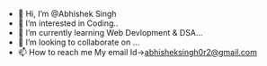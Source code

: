 - 👋 Hi, I’m @Abhishek Singh
- 👀 I’m interested in Coding..
- 🌱 I’m currently learning Web Devlopment & DSA...
- 💞️ I’m looking to collaborate on ...
- 📫 How to reach me My email Id->abhisheksingh0r2@gmail.com

<!---
AbhishekSingh5477/AbhishekSingh5477 is a ✨ special ✨ repository because its `README.md` (this file) appears on your GitHub profile.
You can click the Preview link to take a look at your changes.
--->
